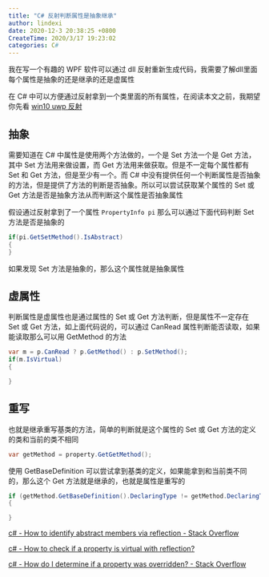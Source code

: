 ```yaml
---
title: "C# 反射判断属性是抽象继承"
author: lindexi
date: 2020-12-3 20:38:25 +0800
CreateTime: 2020/3/17 19:23:02
categories: C#
---
```


我在写一个有趣的 WPF 软件可以通过 dll 反射重新生成代码，我需要了解dll里面每个属性是抽象的还是继承的还是虚属性

<!--more-->


<!-- CreateTime:2020/3/17 19:23:02 -->


在 C# 中可以方便通过反射拿到一个类里面的所有属性，在阅读本文之前，我期望你先看 [win10 uwp 反射](https://blog.lindexi.com/post/win10-uwp-%E5%8F%8D%E5%B0%84.html)

## 抽象

需要知道在 C# 中属性是使用两个方法做的，一个是 Set 方法一个是 Get 方法，其中 Set 方法用来做设置，而 Get 方法用来做获取。但是不一定每个属性都有 Set 和 Get 方法，但是至少有一个。而 C# 中没有提供任何一个判断属性是否抽象的方法，但是提供了方法的判断是否抽象。所以可以尝试获取某个属性的 Set 或 Get 方法是否是抽象方法从而判断这个属性是否抽象属性

假设通过反射拿到了一个属性 `PropertyInfo pi` 那么可以通过下面代码判断 Set 方法是否是抽象的

```csharp
if(pi.GetSetMethod().IsAbstract)
{
}
```

如果发现 Set 方法是抽象的，那么这个属性就是抽象属性

## 虚属性

判断属性是虚属性也是通过属性的 Set 或 Get 方法判断，但是属性不一定存在 Set 或 Get 方法，如上面代码说的，可以通过 CanRead 属性判断能否读取，如果能读取那么可以用 GetMethod 的方法

```csharp
var m = p.CanRead ? p.GetMethod() : p.SetMethod();
if(m.IsVirtual)
{

}
```

## 重写

也就是继承重写基类的方法，简单的判断就是这个属性的 Set 或 Get 方法的定义的类和当前的类不相同

```csharp
var getMethod = property.GetGetMethod();
```

使用 GetBaseDefinition 可以尝试拿到基类的定义，如果能拿到和当前类不同的，那么这个 Get 方法就是继承的，也就是属性是重写的

```csharp
if (getMethod.GetBaseDefinition().DeclaringType != getMethod.DeclaringType)
{

}
```

[c# - How to identify abstract members via reflection - Stack Overflow](https://stackoverflow.com/questions/1025803/how-to-identify-abstract-members-via-reflection )

[c# - How to check if a property is virtual with reflection?](https://stackoverflow.com/questions/12305945/how-to-check-if-a-property-is-virtual-with-reflection )

[c# - How do I determine if a property was overridden? - Stack Overflow](https://stackoverflow.com/questions/4505232/how-do-i-determine-if-a-property-was-overridden )


